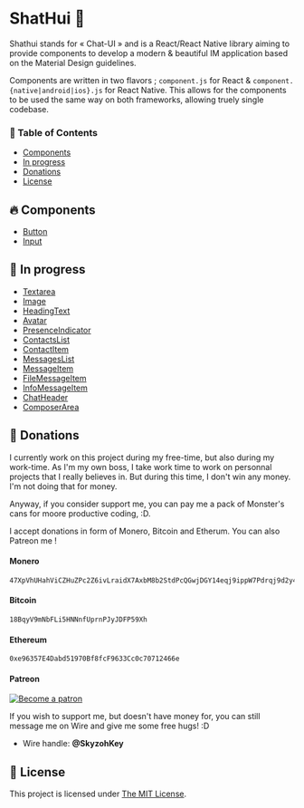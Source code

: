 # ShatHui 💬

Shathui stands for « Chat-UI » and is a React/React Native library aiming to provide components to develop a modern & beautiful IM application based on the Material Design guidelines.

Components are written in two flavors ; `component.js` for React & `component.{native|android|ios}.js` for React Native. This allows for the components to be used the same way on both frameworks, allowing truely single codebase.

### 📐 Table of Contents

* [Components](#-components)
* [In progress](#-in-progress)
* [Donations](#-donations)
* [License](#-license)

## 🔥 Components

* [Button]()
* [Input](docs/Input.md)

## 🍭 In progress

* [Textarea]()
* [Image]()
* [HeadingText]()
* [Avatar]()
* [PresenceIndicator]()
* [ContactsList]()
* [ContactItem]()
* [MessagesList]()
* [MessageItem]()
* [FileMessageItem]()
* [InfoMessageItem]()
* [ChatHeader]()
* [ComposerArea]()

## 💸 Donations

I currently work on this project during my free-time, but also during my work-time. As I'm my own boss, I take work time to work on personnal projects that I really believes in. But during this time, I don't win any money. I'm not doing that for money.

Anyway, if you consider support me, you can pay me a pack of Monster's cans for moore productive coding, :D.

I accept donations in form of Monero, Bitcoin and Etherum. You can also Patreon me !

#### Monero

```
47XpVhUHahViCZHuZPc2Z6ivLraidX7AxbM8b2StdPcQGwjDGY14eqj9ippW7Pdrqj9d2y4xvwChzePQAqG1NvqQ775FKxg
```

#### Bitcoin

```
18BqyV9mNbFLi5HNNnfUprnPJyJDFP59Xh
```

#### Ethereum

```
0xe96357E4Dabd51970Bf8fcF9633Cc0c70712466e
```

#### Patreon

[![Become a patron](https://i.imgur.com/oWouhEe.png)](https://www.patreon.com/bePatron?u=2330345)

If you wish to support me, but doesn't have money for, you can still message me on Wire and give me some free hugs! :D

* Wire handle: **@SkyzohKey**

## 📎 License

This project is licensed under [The MIT License](License).
